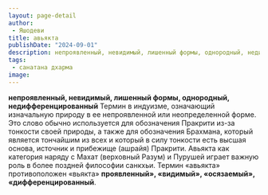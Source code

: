 ```yaml
---
layout: page-detail
author:
 - Яшодеви
title: авьякта
publishDate: "2024-09-01"
description: непроявленный, невидимый, лишенный формы, однородный, недифференцированный
tags:
 - санатана дхарма
image: 
---
```


__непроявленный, невидимый, лишенный формы, однородный, недифференцированный__
Термин в индуизме, означающий изначальную природу в ее непроявленной или неопределенной форме. Это слово обычно используется для обозначения Пракрити из-за тонкости своей природы, а также для обозначения Брахмана, который является тончайшим из всех и который в силу тонкости есть высшая основа, источник и прибежище (ашрайя) Пракрити. Авьякта как категория наряду с Махат (верховный Разум) и Пурушей играет важную роль в более поздней философии санкхьи. Термин «авьякта» противоположен «вьякта» __проявленный», «видимый», «осязаемый», «дифференцированный__.

